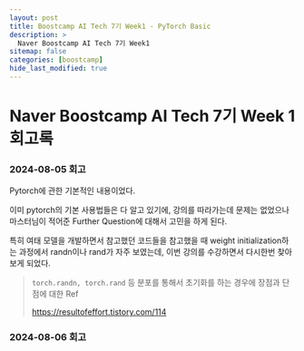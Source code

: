```yaml
---
layout: post
title: Boostcamp AI Tech 7기 Week1 - PyTorch Basic
description: >
  Naver Boostcamp AI Tech 7기 Week1
sitemap: false
categories: [boostcamp]
hide_last_modified: true
---
```


# Naver Boostcamp AI Tech 7기 Week 1 회고록

### 2024-08-05 회고

Pytorch에 관한 기본적인 내용이었다.

이미 pytorch의 기본 사용법들은 다 알고 있기에, 강의를 따라가는데 문제는 없었으나 마스터님이 적어준 Further Question에 대해서 고민을 하게 된다.

특히 여태 모델을 개발하면서 참고했던 코드들을 참고했을 때 weight initialization하는 과정에서 randn이나 rand가 자주 보였는데, 이번 강의를 수강하면서 다시한번 찾아보게 되었다.

> `torch.randn, torch.rand` 등 분포를 통해서 초기화를 하는 경우에 장점과 단점에 대한 Ref
>
> https://resultofeffort.tistory.com/114


### 2024-08-06 회고

